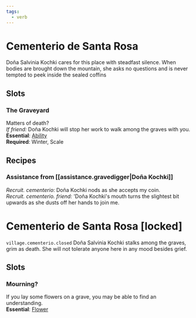 ```yaml
---
tags:
  - verb
---
```

# Cementerio de Santa Rosa
Doña Salvinia Kochki cares for this place with steadfast silence. When bodies are brought down the mountain, she asks no questions and is never tempted to peek inside the sealed coffins
## Slots
### The Graveyard
Matters of death?<br>*If friend:* Doña Kochki will stop her work to walk among the graves with you.<br>
**Essential**: [Ability](https://uadaf.theevilroot.xyz/rowenarium/element/ability)<br>
**Required**: Winter, Scale
## Recipes
### Assistance from [[assistance.gravedigger|Doña Kochki]]
*Recruit. cementerio*: Doña Kochki nods as she accepts my coin.<br>
*Recruit. cementerio. friend:* 'Doña Kochki's mouth turns the slightest bit upwards as she dusts off her hands to join me. 
# Cementerio de Santa Rosa \[locked]
`village.cementerio.closed`
Doña Salvinia Kochki stalks among the graves, grim as death. She will not tolerate anyone here in any mood besides grief.
## Slots
### Mourning?
If you lay some flowers on a grave, you may be able to find an understanding.<br>
**Essential**: [Flower](https://uadaf.theevilroot.xyz/rowenarium/element/flower)<br>